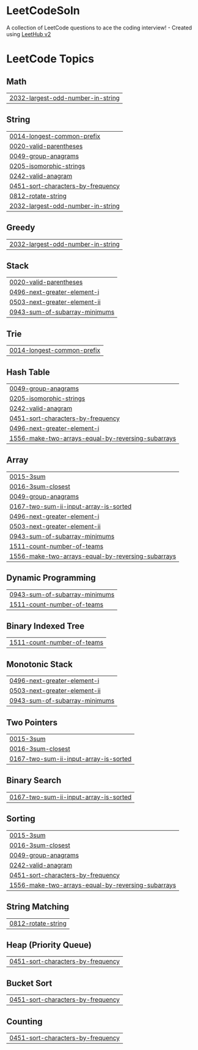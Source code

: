# LeetCodeSoln
A collection of LeetCode questions to ace the coding interview! - Created using [LeetHub v2](https://github.com/arunbhardwaj/LeetHub-2.0)

<!---LeetCode Topics Start-->
# LeetCode Topics
## Math
|  |
| ------- |
| [2032-largest-odd-number-in-string](https://github.com/VikashBurman/LeetCodeSoln/tree/master/2032-largest-odd-number-in-string) |
## String
|  |
| ------- |
| [0014-longest-common-prefix](https://github.com/VikashBurman/LeetCodeSoln/tree/master/0014-longest-common-prefix) |
| [0020-valid-parentheses](https://github.com/VikashBurman/LeetCodeSoln/tree/master/0020-valid-parentheses) |
| [0049-group-anagrams](https://github.com/VikashBurman/LeetCodeSoln/tree/master/0049-group-anagrams) |
| [0205-isomorphic-strings](https://github.com/VikashBurman/LeetCodeSoln/tree/master/0205-isomorphic-strings) |
| [0242-valid-anagram](https://github.com/VikashBurman/LeetCodeSoln/tree/master/0242-valid-anagram) |
| [0451-sort-characters-by-frequency](https://github.com/VikashBurman/LeetCodeSoln/tree/master/0451-sort-characters-by-frequency) |
| [0812-rotate-string](https://github.com/VikashBurman/LeetCodeSoln/tree/master/0812-rotate-string) |
| [2032-largest-odd-number-in-string](https://github.com/VikashBurman/LeetCodeSoln/tree/master/2032-largest-odd-number-in-string) |
## Greedy
|  |
| ------- |
| [2032-largest-odd-number-in-string](https://github.com/VikashBurman/LeetCodeSoln/tree/master/2032-largest-odd-number-in-string) |
## Stack
|  |
| ------- |
| [0020-valid-parentheses](https://github.com/VikashBurman/LeetCodeSoln/tree/master/0020-valid-parentheses) |
| [0496-next-greater-element-i](https://github.com/VikashBurman/LeetCodeSoln/tree/master/0496-next-greater-element-i) |
| [0503-next-greater-element-ii](https://github.com/VikashBurman/LeetCodeSoln/tree/master/0503-next-greater-element-ii) |
| [0943-sum-of-subarray-minimums](https://github.com/VikashBurman/LeetCodeSoln/tree/master/0943-sum-of-subarray-minimums) |
## Trie
|  |
| ------- |
| [0014-longest-common-prefix](https://github.com/VikashBurman/LeetCodeSoln/tree/master/0014-longest-common-prefix) |
## Hash Table
|  |
| ------- |
| [0049-group-anagrams](https://github.com/VikashBurman/LeetCodeSoln/tree/master/0049-group-anagrams) |
| [0205-isomorphic-strings](https://github.com/VikashBurman/LeetCodeSoln/tree/master/0205-isomorphic-strings) |
| [0242-valid-anagram](https://github.com/VikashBurman/LeetCodeSoln/tree/master/0242-valid-anagram) |
| [0451-sort-characters-by-frequency](https://github.com/VikashBurman/LeetCodeSoln/tree/master/0451-sort-characters-by-frequency) |
| [0496-next-greater-element-i](https://github.com/VikashBurman/LeetCodeSoln/tree/master/0496-next-greater-element-i) |
| [1556-make-two-arrays-equal-by-reversing-subarrays](https://github.com/VikashBurman/LeetCodeSoln/tree/master/1556-make-two-arrays-equal-by-reversing-subarrays) |
## Array
|  |
| ------- |
| [0015-3sum](https://github.com/VikashBurman/LeetCodeSoln/tree/master/0015-3sum) |
| [0016-3sum-closest](https://github.com/VikashBurman/LeetCodeSoln/tree/master/0016-3sum-closest) |
| [0049-group-anagrams](https://github.com/VikashBurman/LeetCodeSoln/tree/master/0049-group-anagrams) |
| [0167-two-sum-ii-input-array-is-sorted](https://github.com/VikashBurman/LeetCodeSoln/tree/master/0167-two-sum-ii-input-array-is-sorted) |
| [0496-next-greater-element-i](https://github.com/VikashBurman/LeetCodeSoln/tree/master/0496-next-greater-element-i) |
| [0503-next-greater-element-ii](https://github.com/VikashBurman/LeetCodeSoln/tree/master/0503-next-greater-element-ii) |
| [0943-sum-of-subarray-minimums](https://github.com/VikashBurman/LeetCodeSoln/tree/master/0943-sum-of-subarray-minimums) |
| [1511-count-number-of-teams](https://github.com/VikashBurman/LeetCodeSoln/tree/master/1511-count-number-of-teams) |
| [1556-make-two-arrays-equal-by-reversing-subarrays](https://github.com/VikashBurman/LeetCodeSoln/tree/master/1556-make-two-arrays-equal-by-reversing-subarrays) |
## Dynamic Programming
|  |
| ------- |
| [0943-sum-of-subarray-minimums](https://github.com/VikashBurman/LeetCodeSoln/tree/master/0943-sum-of-subarray-minimums) |
| [1511-count-number-of-teams](https://github.com/VikashBurman/LeetCodeSoln/tree/master/1511-count-number-of-teams) |
## Binary Indexed Tree
|  |
| ------- |
| [1511-count-number-of-teams](https://github.com/VikashBurman/LeetCodeSoln/tree/master/1511-count-number-of-teams) |
## Monotonic Stack
|  |
| ------- |
| [0496-next-greater-element-i](https://github.com/VikashBurman/LeetCodeSoln/tree/master/0496-next-greater-element-i) |
| [0503-next-greater-element-ii](https://github.com/VikashBurman/LeetCodeSoln/tree/master/0503-next-greater-element-ii) |
| [0943-sum-of-subarray-minimums](https://github.com/VikashBurman/LeetCodeSoln/tree/master/0943-sum-of-subarray-minimums) |
## Two Pointers
|  |
| ------- |
| [0015-3sum](https://github.com/VikashBurman/LeetCodeSoln/tree/master/0015-3sum) |
| [0016-3sum-closest](https://github.com/VikashBurman/LeetCodeSoln/tree/master/0016-3sum-closest) |
| [0167-two-sum-ii-input-array-is-sorted](https://github.com/VikashBurman/LeetCodeSoln/tree/master/0167-two-sum-ii-input-array-is-sorted) |
## Binary Search
|  |
| ------- |
| [0167-two-sum-ii-input-array-is-sorted](https://github.com/VikashBurman/LeetCodeSoln/tree/master/0167-two-sum-ii-input-array-is-sorted) |
## Sorting
|  |
| ------- |
| [0015-3sum](https://github.com/VikashBurman/LeetCodeSoln/tree/master/0015-3sum) |
| [0016-3sum-closest](https://github.com/VikashBurman/LeetCodeSoln/tree/master/0016-3sum-closest) |
| [0049-group-anagrams](https://github.com/VikashBurman/LeetCodeSoln/tree/master/0049-group-anagrams) |
| [0242-valid-anagram](https://github.com/VikashBurman/LeetCodeSoln/tree/master/0242-valid-anagram) |
| [0451-sort-characters-by-frequency](https://github.com/VikashBurman/LeetCodeSoln/tree/master/0451-sort-characters-by-frequency) |
| [1556-make-two-arrays-equal-by-reversing-subarrays](https://github.com/VikashBurman/LeetCodeSoln/tree/master/1556-make-two-arrays-equal-by-reversing-subarrays) |
## String Matching
|  |
| ------- |
| [0812-rotate-string](https://github.com/VikashBurman/LeetCodeSoln/tree/master/0812-rotate-string) |
## Heap (Priority Queue)
|  |
| ------- |
| [0451-sort-characters-by-frequency](https://github.com/VikashBurman/LeetCodeSoln/tree/master/0451-sort-characters-by-frequency) |
## Bucket Sort
|  |
| ------- |
| [0451-sort-characters-by-frequency](https://github.com/VikashBurman/LeetCodeSoln/tree/master/0451-sort-characters-by-frequency) |
## Counting
|  |
| ------- |
| [0451-sort-characters-by-frequency](https://github.com/VikashBurman/LeetCodeSoln/tree/master/0451-sort-characters-by-frequency) |
<!---LeetCode Topics End-->